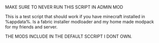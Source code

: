 MAKE SURE TO NEVER RUN THIS SCRIPT IN ADMIN MOD

This is a test script that should work if you have minecraft installed in %appdata%.
Is a fabric installer modloader and my home made modpack for my friends and server.

THE MODS INCLUDE IN THE DEFAULT SCCRIPT I DONT OWN.
